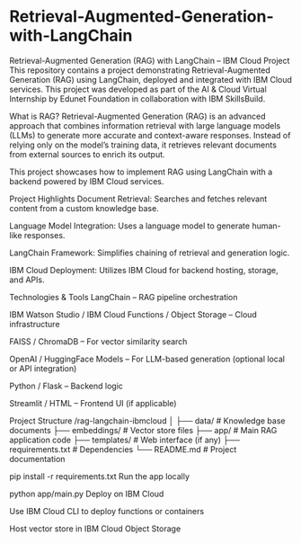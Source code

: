 # Retrieval-Augmented-Generation-with-LangChain
Retrieval-Augmented Generation (RAG) with LangChain – IBM Cloud Project
This repository contains a project demonstrating Retrieval-Augmented Generation (RAG) using LangChain, deployed and integrated with IBM Cloud services. This project was developed as part of the AI & Cloud Virtual Internship by Edunet Foundation in collaboration with IBM SkillsBuild.

What is RAG?
Retrieval-Augmented Generation (RAG) is an advanced approach that combines information retrieval with large language models (LLMs) to generate more accurate and context-aware responses. Instead of relying only on the model’s training data, it retrieves relevant documents from external sources to enrich its output.

This project showcases how to implement RAG using LangChain with a backend powered by IBM Cloud services.

Project Highlights
Document Retrieval: Searches and fetches relevant content from a custom knowledge base.

Language Model Integration: Uses a language model to generate human-like responses.

LangChain Framework: Simplifies chaining of retrieval and generation logic.

IBM Cloud Deployment: Utilizes IBM Cloud for backend hosting, storage, and APIs.

Technologies & Tools
LangChain – RAG pipeline orchestration

IBM Watson Studio / IBM Cloud Functions / Object Storage – Cloud infrastructure

FAISS / ChromaDB – For vector similarity search

OpenAI / HuggingFace Models – For LLM-based generation (optional local or API integration)

Python / Flask – Backend logic

Streamlit / HTML – Frontend UI (if applicable)

Project Structure
/rag-langchain-ibmcloud
│
├── data/                    # Knowledge base documents
├── embeddings/              # Vector store files
├── app/                     # Main RAG application code
├── templates/               # Web interface (if any)
├── requirements.txt         # Dependencies
└── README.md                # Project documentation


pip install -r requirements.txt
Run the app locally

python app/main.py
Deploy on IBM Cloud

Use IBM Cloud CLI to deploy functions or containers

Host vector store in IBM Cloud Object Storage

